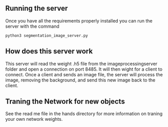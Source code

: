 ## Running the server
Once  you have all the requirements properly installed you can run the server with the command
```
python3 segmentation_image_server.py
```

## How does this server work
This server will read the weight .h5 file from the imageprocessingserver folder and open a connection on port 8485. It will then wight for a client to connect. Once a client and sends an image file, the server will process the image, removing the background, and send this new image back to the client.

## Traning the Network for new objects
See the read me file in the hands directory for more information on traning your own network weights.
